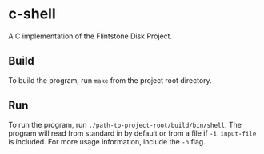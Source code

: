 # c-shell

A C implementation of the Flintstone Disk Project.

## Build

To build the program, run `make` from the project root directory.

## Run

To run the program, run `./path-to-project-root/build/bin/shell`. The program will read from standard in by default or from a file if `-i input-file` is included. For more usage information, include the `-h` flag.
